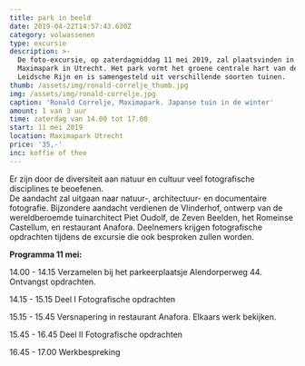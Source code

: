 ```yaml
---
title: park in beeld
date: 2019-04-22T14:57:43.630Z
category: volwassenen
type: excursie
description: >-
  De foto-excursie, op zaterdagmiddag 11 mei 2019, zal plaatsvinden in het
  Maximapark in Utrecht. Het park vormt het groene centrale hart van de wijk
  Leidsche Rijn en is samengesteld uit verschillende soorten tuinen.
thumb: /assets/img/ronald-correlje_thumb.jpg
img: /assets/img/ronald-correlje.jpg
caption: 'Ronald Correlje, Maximapark. Japanse tuin in de winter'
amount: 1 van 3 uur
time: zaterdag van 14.00 tot 17.00
start: 11 mei 2019
location: Maximapark Utrecht
price: '35,-'
inc: koffie of thee
---
```

Er zijn door de diversiteit aan natuur en cultuur veel fotografische disciplines te beoefenen.\
De aandacht zal uitgaan naar natuur-, architectuur- en documentaire fotografie. Bijzondere aandacht verdienen de Vlinderhof, ontwerp van de wereldberoemde tuinarchitect Piet Oudolf, de Zeven Beelden, het Romeinse Castellum, en restaurant Anafora. Deelnemers krijgen fotografische opdrachten tijdens de excursie die ook besproken zullen worden. 

**Programma 11 mei:**

14.00  - 14.15    Verzamelen bij het parkeerplaatsje Alendorperweg 44.   Ontvangst opdrachten.

14.15  - 15.15    Deel I Fotografische opdrachten 

15.15  - 15.45    Versnapering in restaurant Anafora. Elkaars werk bekijken.

15.45 -  16.45    Deel II Fotografische opdrachten

16.45 -  17.00    Werkbespreking
